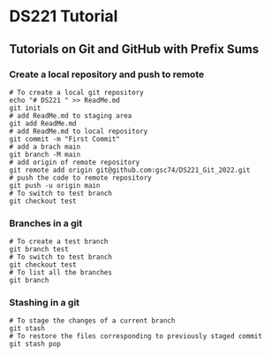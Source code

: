 # DS221 Tutorial

## Tutorials on Git and GitHub with Prefix Sums

### Create a local repository and push to remote
```
# To create a local git repository
echo "# DS221 " >> ReadMe.md
git init
# add ReadMe.md to staging area
git add ReadMe.md
# add ReadMe.md to local repository
git commit -m "First Commit"
# add a brach main
git branch -M main
# add origin of remote repository
git remote add origin git@github.com:gsc74/DS221_Git_2022.git
# push the code to remote repository
git push -u origin main
# To switch to test branch
git checkout test
```

### Branches in a git
```
# To create a test branch
git branch test
# To switch to test branch
git checkout test
# To list all the branches
git branch
```

### Stashing in a git
```
# To stage the changes of a current branch
git stash
# To restore the files corresponding to previously staged commit
git stash pop
```
